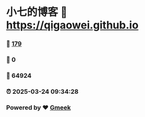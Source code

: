 # 小七的博客 :link: https://qigaowei.github.io 
### :page_facing_up: [179](https://qigaowei.github.io/tag.html) 
### :speech_balloon: 0 
### :hibiscus: 64924 
### :alarm_clock: 2025-03-24 09:34:28 
### Powered by :heart: [Gmeek](https://github.com/Meekdai/Gmeek)
